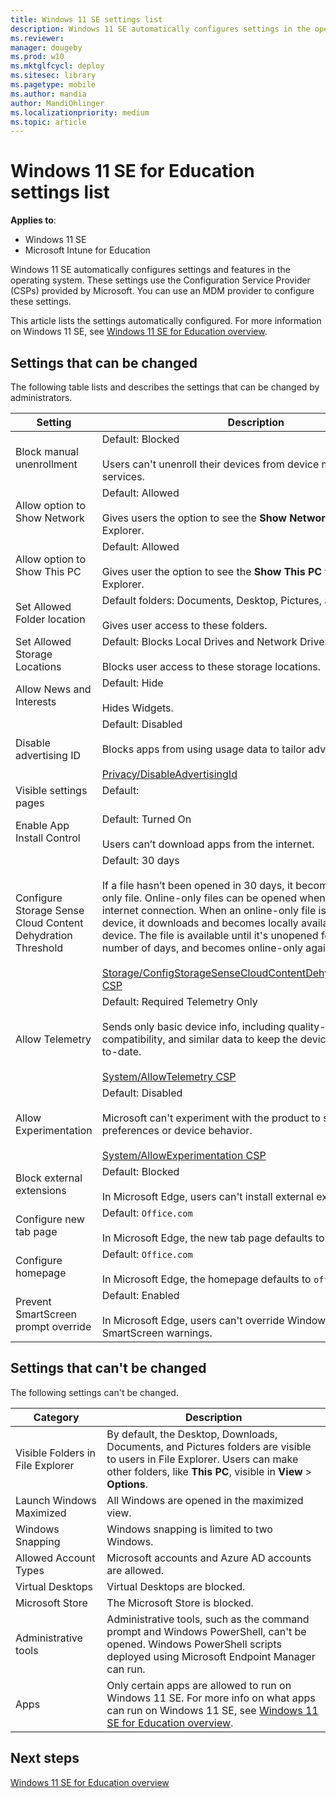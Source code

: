 ```yaml
---
title: Windows 11 SE settings list
description: Windows 11 SE automatically configures settings in the operating system. Learn more about the settings you can control and manage, and the settings you can't change.
ms.reviewer: 
manager: dougeby
ms.prod: w10
ms.mktglfcycl: deploy
ms.sitesec: library
ms.pagetype: mobile
ms.author: mandia
author: MandiOhlinger
ms.localizationpriority: medium
ms.topic: article
---
```


# Windows 11 SE for Education settings list

**Applies to**:

- Windows 11 SE
- Microsoft Intune for Education

Windows 11 SE automatically configures settings and features in the operating system. These settings use the Configuration Service Provider (CSPs) provided by Microsoft. You can use an MDM provider to configure these settings.

This article lists the settings automatically configured. For more information on Windows 11 SE, see [Windows 11 SE for Education overview](windows-11-se-overview.md).

## Settings that can be changed

The following table lists and describes the settings that can be changed by administrators.

| Setting  | Description |
| --- | --- |
| Block manual unenrollment  | Default: Blocked<br/><br/>Users can't unenroll their devices from device management services. |
| Allow option to Show Network  | Default: Allowed<br/><br/>Gives users the option to see the **Show Network** folder in File Explorer. |
| Allow option to Show This PC  | Default: Allowed<br/><br/>Gives user the option to see the **Show This PC** folder in File Explorer. |
| Set Allowed Folder location  | Default folders: Documents, Desktop, Pictures, and Downloads<br/><br/>Gives user access to these folders. |
| Set Allowed Storage Locations  | Default: Blocks Local Drives and Network Drives<br/><br/>Blocks user access to these storage locations. |
| Allow News and Interests | Default: Hide<br/><br/>Hides Widgets. |
| Disable advertising ID  | Default: Disabled<br/><br/>Blocks apps from using usage data to tailor advertisements. <br/><br/>[Privacy/DisableAdvertisingId](/windows/client-management/mdm/policy-csp-privacy#privacy-disableadvertisingid) |
| Visible settings pages  | Default: <br/><br/> | 
| Enable App Install Control  | Default: Turned On<br/><br/>Users can’t download apps from the internet. |
| Configure Storage Sense Cloud Content Dehydration Threshold | Default: 30 days<br/><br/>If a file hasn’t been opened in 30 days, it becomes an online-only file. Online-only files can be opened when there's an internet connection. When an online-only file is opened on a device, it downloads and becomes locally available on that device. The file is available until it's unopened for the specified number of days, and becomes online-only again. <br/><br/>[Storage/ConfigStorageSenseCloudContentDehydrationThreshold CSP](/windows/client-management/mdm/policy-csp-storage#storage-configstoragesensecloudcontentdehydrationthreshold) |
| Allow Telemetry  | Default: Required Telemetry Only<br/><br/>Sends only basic device info, including quality-related data, app compatibility, and similar data to keep the device secure and up-to-date. <br/><br/>[System/AllowTelemetry CSP](/windows/client-management/mdm/policy-csp-system#system-allowtelemetry) |
| Allow Experimentation  | Default: Disabled<br/><br/>Microsoft can't experiment with the product to study user preferences or device behavior. <br/><br/>[System/AllowExperimentation CSP](/windows/client-management/mdm/policy-csp-system#system-allowexperimentation) |
| Block external extensions  | Default: Blocked<br/><br/>In Microsoft Edge, users can't install external extensions. |
| Configure new tab page  | Default: `Office.com`<br/><br/>In Microsoft Edge, the new tab page defaults to `office.com`. |
| Configure homepage  | Default: `Office.com`<br/><br/>In Microsoft Edge, the homepage defaults to `office.com`. |
| Prevent SmartScreen prompt override  | Default: Enabled<br/><br/>In Microsoft Edge, users can't override Windows Defender SmartScreen warnings. |

## Settings that can't be changed

The following settings can't be changed.

| Category  | Description |
| --- | --- |
| Visible Folders in File Explorer | By default, the Desktop, Downloads, Documents, and Pictures folders are visible to users in File Explorer. Users can make other folders, like **This PC**, visible in **View** > **Options**. |
| Launch Windows Maximized  | All Windows are opened in the maximized view.  |
| Windows Snapping  | Windows snapping is limited to two Windows.  |
| Allowed Account Types  | Microsoft accounts and Azure AD accounts are allowed. |
| Virtual Desktops  | Virtual Desktops are blocked. |
| Microsoft Store  | The Microsoft Store is blocked. |
| Administrative tools  | Administrative tools, such as the command prompt and Windows PowerShell, can't be opened. Windows PowerShell scripts deployed using Microsoft Endpoint Manager can run. |
| Apps  | Only certain apps are allowed to run on Windows 11 SE. For more info on what apps can run on Windows 11 SE, see [Windows 11 SE for Education overview](windows-11-se-overview.md).  |

## Next steps

[Windows 11 SE for Education overview](windows-11-se-overview.md)
